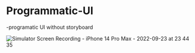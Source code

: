 # Programmatic-UI

-programatic UI without storyboard 

![Simulator Screen Recording - iPhone 14 Pro Max - 2022-09-23 at 23 44 35](https://user-images.githubusercontent.com/51300404/192000441-24ce2a05-87e1-4eb9-b0f1-c37fb46529f4.gif)
